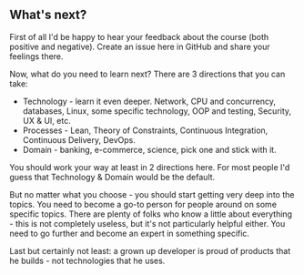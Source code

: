 What's next?
---

First of all I'd be happy to hear your feedback about the course (both positive and negative). Create an issue
here in GitHub and share your feelings there.

Now, what do you need to learn next? There are 3 directions that you can take:

* Technology - learn it even deeper. Network, CPU and concurrency, databases, Linux, some specific technology, 
OOP and testing, Security, UX & UI, etc.
* Processes - Lean, Theory of Constraints, Continuous Integration, Continuous Delivery, DevOps.
* Domain - banking, e-commerce, science, pick one and stick with it.

You should work your way at least in 2 directions here. For most people I'd guess that Technology & Domain 
would be the default.

But no matter what you choose - you should start getting very deep into the topics. You need to become a 
go-to person for people around on some specific topics. There are plenty of folks who know a little about 
everything - this is not completely useless, but it's not particularly helpful either. You need to go further 
and become an expert in something specific.

Last but certainly not least: a grown up developer is proud of products that he builds - not technologies that he uses.  